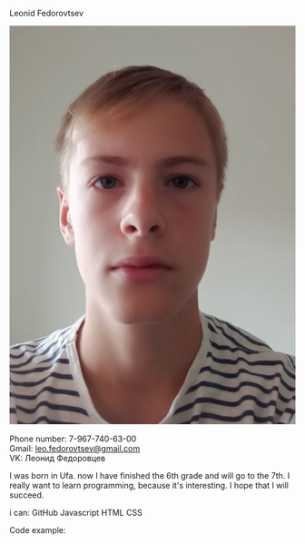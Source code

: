 
Leonid Fedorovtsev    

![Текст с описанием картинки](/images/picture.jpg)

Phone number: 7-967-740-63-00   
Gmail: leo.fedorovtsev@gmail.com   
VK: Леонид Федоровцев   

I was born in Ufa. now I have finished the 6th grade and will go to the 7th. I really want to learn programming, because it's interesting. I hope that I will succeed.

i can:
GitHub
Javascript
HTML
CSS

Code example:

